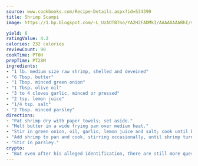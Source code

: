 ```yaml
---
source: www.cookbooks.com/Recipe-Details.aspx?id=534399
title: Shrimp Scampi
image: https://1.bp.blogspot.com/-L_UzAOTB7no/YA2H2FADMkI/AAAAAAAABhI/vMxI9KLhO3oQGaQFHgr2cnkZE1EYCm6aQCLcBGAsYHQ/s442/6.png

yield: 6
ratingValue: 4.2
calories: 232 calories
reviewCount: 90
cookTime: PT0H
prepTime: PT28M
ingredients:
- "1 lb. medium size raw shrimp, shelled and deveined"
- "6 Tbsp. butter"
- "1 Tbsp. minced green onion"
- "1 Tbsp. olive oil"
- "3 to 4 cloves garlic, minced or pressed"
- "2 tsp. lemon juice"
- "1/4 tsp. salt"
- "2 Tbsp. minced parsley"
directions:
- "Pat shrimp dry with paper towels; set aside."
- "Melt butter in a wide frying pan over medium heat."
- "Stir in green onion, oil, garlic, lemon juice and salt; cook until bubbly."
- "Add shrimp to pan and cook, stirring occasionally, until shrimp turn pink 4 to 5 minutes."
- "Stir in parsley."
crypto:
- "But even after his alleged identification, there are still more questions than answers about the enigmatic creator of Bitcoin."
---
```

